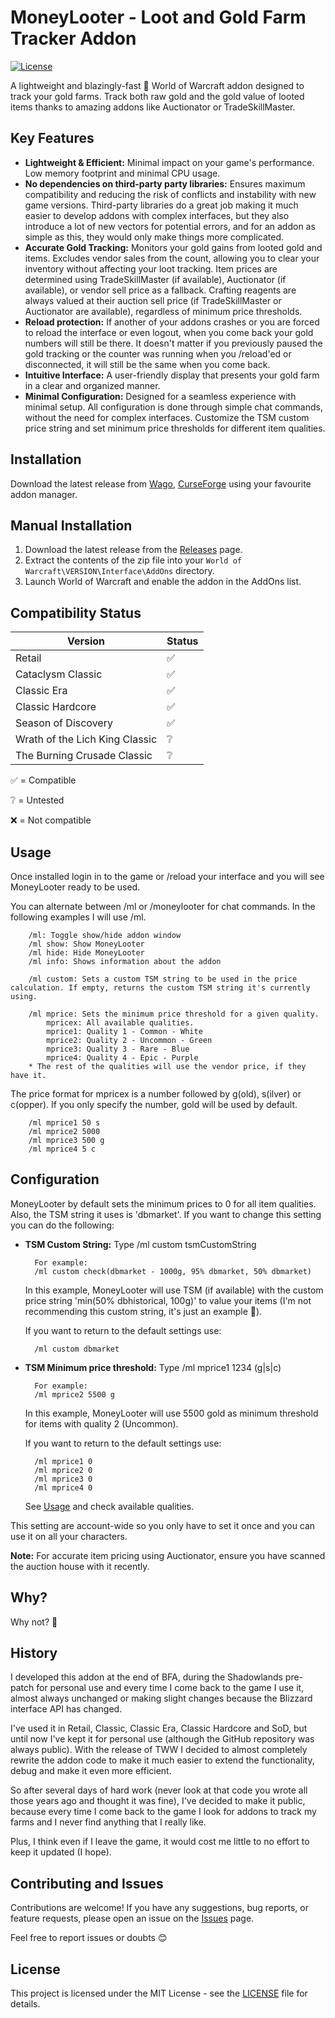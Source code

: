 # MoneyLooter - Loot and Gold Farm Tracker Addon

[![License](https://img.shields.io/badge/License-MIT-blue.svg)](https://opensource.org/licenses/MIT)

A lightweight and blazingly-fast 🦀 World of Warcraft addon designed to track your gold farms. Track both raw gold and the gold value of looted items thanks to amazing addons like Auctionator or TradeSkillMaster.

## Key Features

* **Lightweight & Efficient:** Minimal impact on your game's performance. Low memory footprint and minimal CPU usage.
* **No dependencies on third-party party libraries:** Ensures maximum compatibility and reducing the risk of conflicts and instability with new game versions. Third-party libraries do a great job making it much easier to develop addons with complex interfaces, but they also introduce a lot of new vectors for potential errors, and for an addon as simple as this, they would only make things more complicated.
* **Accurate Gold Tracking:** Monitors your gold gains from looted gold and items. Excludes vendor sales from the count, allowing you to clear your inventory without affecting your loot tracking. Item prices are determined using TradeSkillMaster (if available), Auctionator (if available), or vendor sell price as a fallback. Crafting reagents are always valued at their auction sell price (if TradeSkillMaster or Auctionator are available), regardless of minimum price thresholds.
* **Reload protection:** If another of your addons crashes or you are forced to reload the interface or even logout, when you come back your gold numbers will still be there. It doesn't matter if you previously paused the gold tracking or the counter was running when you /reload'ed or disconnected, it will still be the same when you come back.
* **Intuitive Interface:** A user-friendly display that presents your gold farm in a clear and organized manner.
* **Minimal Configuration:** Designed for a seamless experience with minimal setup. All configuration is done through simple chat commands, without the need for complex interfaces. Customize the TSM custom price string and set minimum price thresholds for different item qualities.

## Installation

Download the latest release from [Wago](https://addons.wago.io/addons/moneylooter), [CurseForge](https://www.curseforge.com/wow/addons/moneylooter) using your favourite addon manager.

## Manual Installation

1. Download the latest release from the [Releases](https://github.com/will0w7/MoneyLooter/releases) page.
2. Extract the contents of the zip file into your `World of Warcraft\VERSION\Interface\AddOns` directory.
3. Launch World of Warcraft and enable the addon in the AddOns list.

## Compatibility Status

|             Version            | Status |
| ------------------------------ | ------ |
| Retail                         |   ✅   |
| Cataclysm Classic              |   ✅   |
| Classic Era                    |   ✅   |
| Classic Hardcore               |   ✅   |
| Season of Discovery            |   ✅   |
| Wrath of the Lich King Classic |   ❔   |
| The Burning Crusade Classic    |   ❔   |

✅ = Compatible

❔ = Untested

❌ = Not compatible

## Usage

Once installed login in to the game or /reload your interface and you will see MoneyLooter ready to be used.

You can alternate between /ml or /moneylooter for chat commands. In the following examples I will use /ml.

        /ml: Toggle show/hide addon window
        /ml show: Show MoneyLooter
        /ml hide: Hide MoneyLooter
        /ml info: Shows information about the addon
        
        /ml custom: Sets a custom TSM string to be used in the price calculation. If empty, returns the custom TSM string it's currently using.
        
        /ml mprice: Sets the minimum price threshold for a given quality.
            mpricex: All available qualities.
            mprice1: Quality 1 - Common - White
            mprice2: Quality 2 - Uncommon - Green
            mprice3: Quality 3 - Rare - Blue
            mprice4: Quality 4 - Epic - Purple
        * The rest of the qualities will use the vendor price, if they have it.

The price format for mpricex is a number followed by g(old), s(ilver) or c(opper). If you only specify the number, gold will be used by default.

        /ml mprice1 50 s
        /ml mprice2 5000
        /ml mprice3 500 g
        /ml mprice4 5 c

## Configuration

MoneyLooter by default sets the minimum prices to 0 for all item qualities. Also, the TSM string it uses is 'dbmarket'.
If you want to change this setting you can do the following:

* **TSM Custom String:** Type /ml custom tsmCustomString

        For example:
        /ml custom check(dbmarket - 1000g, 95% dbmarket, 50% dbmarket)

    In this example, MoneyLooter will use TSM (if available) with the custom price string 'min(50% dbhistorical, 100g)' to value your items (I'm not recommending this custom string, it's just an example 🙂).

    If you want to return to the default settings use:

        /ml custom dbmarket
* **TSM Minimum price threshold:** Type /ml mprice1 1234 (g|s|c)

        For example:
        /ml mprice2 5500 g

    In this example, MoneyLooter will use 5500 gold as minimum threshold for items with quality 2 (Uncommon).

    If you want to return to the default settings use:

        /ml mprice1 0
        /ml mprice2 0
        /ml mprice3 0
        /ml mprice4 0

    See [Usage](#usage) and check available qualities.

This setting are account-wide so you only have to set it once and you can use it on all your characters.

**Note:** For accurate item pricing using Auctionator, ensure you have scanned the auction house with it recently.

## Why?

Why not? 🙂

## History

I developed this addon at the end of BFA, during the Shadowlands pre-patch for personal use and every time I come back to the game I use it, almost always unchanged or making slight changes because the Blizzard interface API has changed.

I've used it in Retail, Classic, Classic Era, Classic Hardcore and SoD, but until now I've kept it for personal use (although the GitHub repository was always public).
With the release of TWW I decided to almost completely rewrite the addon code to make it much easier to extend the functionality, debug and make it even more efficient.

So after several days of hard work (never look at that code you wrote all those years ago and thought it was fine), I've decided to make it public, because every time I come back to the game I look for addons to track my farms and I never find anything that I really like.

Plus, I think even if I leave the game, it would cost me little to no effort to keep it updated (I hope).

## Contributing and Issues

Contributions are welcome! If you have any suggestions, bug reports, or feature requests, please open an issue on the [Issues](https://github.com/will0w7/MoneyLooter/issues) page.

Feel free to report issues or doubts 😊

## License

This project is licensed under the MIT License - see the [LICENSE](LICENSE) file for details.

